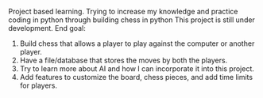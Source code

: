 Project based learning. 
Trying to increase my knowledge and practice coding in python through building chess in python
This project is still under development. 
End goal:
1) Build chess that allows a player to play against the computer or another player. 
2) Have a file/database that stores the moves by both the players.
3) Try to learn more about AI and how I can incorporate it into this project.
4) Add features to customize the board, chess pieces, and add time limits for players.
